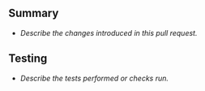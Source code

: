 ## Summary
- _Describe the changes introduced in this pull request._

## Testing
- _Describe the tests performed or checks run._
